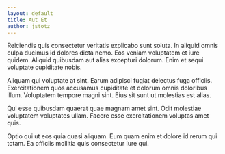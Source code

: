 ```yaml
---
layout: default
title: Aut Et
author: jstotz
---
```


Reiciendis quis consectetur veritatis explicabo sunt soluta. In aliquid omnis culpa ducimus id dolores dicta nemo. Eos veniam voluptatem et iure quidem. Aliquid quibusdam aut alias excepturi dolorum. Enim et sequi voluptate cupiditate nobis.

Aliquam qui voluptate at sint. Earum adipisci fugiat delectus fuga officiis. Exercitationem quos accusamus cupiditate et dolorum omnis doloribus illum. Voluptatem tempore magni sint. Eius sit sunt ut molestias est alias.

Qui esse quibusdam quaerat quae magnam amet sint. Odit molestiae voluptatem voluptates ullam. Facere esse exercitationem voluptas amet quis.

Optio qui ut eos quia quasi aliquam. Eum quam enim et dolore id rerum qui totam. Ea officiis mollitia quis consectetur iure qui.

